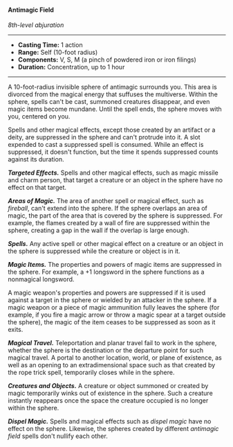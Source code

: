 #### Antimagic Field
*8th-level abjuration*
___
- **Casting Time:** 1 action
- **Range:** Self (10-foot radius)
- **Components:** V, S, M (a pinch of powdered iron or iron filings)
- **Duration:** Concentration, up to 1 hour
---
A 10-foot-radius invisible sphere of antimagic surrounds you. This area is divorced from the magical energy that suffuses the multiverse. Within the sphere, spells can't be cast, summoned creatures disappear, and even magic items become mundane. Until the spell ends, the sphere moves with you, centered on you.

Spells and other magical effects, except those created by an artifact or a deity, are suppressed in the sphere and can't protrude into it. A slot expended to cast a suppressed spell is consumed. While an effect is suppressed, it doesn't function, but the time it spends suppressed counts against its duration.

***Targeted Effects.*** Spells and other magical effects, such as magic missile and charm person, that target a creature or an object in the sphere have no effect on that target.

***Areas of Magic.*** The area of another spell or magical effect, such as *fireball*, can't extend into the sphere. If the sphere overlaps an area of magic, the part of the area that is covered by the sphere is suppressed. For example, the flames created by a wall of fire are suppressed within the sphere, creating a gap in the wall if the overlap is large enough.

***Spells.*** Any active spell or other magical effect on a creature or an object in the sphere is suppressed while the creature or object is in it.

***Magic Items.*** The properties and powers of magic items are suppressed in the sphere. For example, a +1 longsword in the sphere functions as a nonmagical longsword.

A magic weapon's properties and powers are suppressed if it is used against a target in the sphere or wielded by an attacker in the sphere. If a magic weapon or a piece of magic ammunition fully leaves the sphere (for example, if you fire a magic arrow or throw a magic spear at a target outside the sphere), the magic of the item ceases to be suppressed as soon as it exits.

***Magical Travel.*** Teleportation and planar travel fail to work in the sphere, whether the sphere is the destination or the departure point for such magical travel. A portal to another location, world, or plane of existence, as well as an opening to an extradimensional space such as that created by the rope trick spell, temporarily closes while in the sphere.

***Creatures and Objects.*** A creature or object summoned or created by magic temporarily winks out of existence in the sphere. Such a creature instantly reappears once the space the creature occupied is no longer within the sphere.

***Dispel Magic.*** Spells and magical effects such as *dispel magic* have no effect on the sphere. Likewise, the spheres created by different *antimagic field* spells don't nullify each other.
